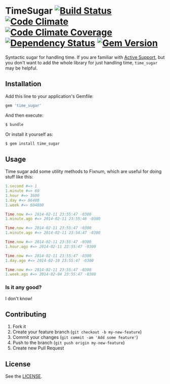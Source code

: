 # TimeSugar [![Build Status](https://travis-ci.org/patriciomacadden/time_sugar.png?branch=master)](https://travis-ci.org/patriciomacadden/time_sugar) [![Code Climate](https://codeclimate.com/github/patriciomacadden/time_sugar.png)](https://codeclimate.com/github/patriciomacadden/time_sugar) [![Code Climate Coverage](http://img.shields.io/codeclimate/coverage/github/patriciomacadden/time_sugar.svg)](https://codeclimate.com/github/patriciomacadden/time_sugar) [![Dependency Status](https://gemnasium.com/patriciomacadden/time_sugar.png)](https://gemnasium.com/patriciomacadden/time_sugar) [![Gem Version](https://badge.fury.io/rb/time_sugar.png)](http://badge.fury.io/rb/time_sugar)

Syntactic sugar for handling time. If you are familiar with [Active Support](https://github.com/rails/rails/tree/master/activesupport),
but you don't want to add the whole library for just handling time,
`time_sugar` may be helpful.

## Installation

Add this line to your application's Gemfile:

```ruby
gem 'time_sugar'
```

And then execute:

```bash
$ bundle
```

Or install it yourself as:

```bash
$ gem install time_sugar
```

## Usage

Time sugar add some utility methods to Fixnum, which are useful for doing
stuff like this:

```ruby
1.second #=> 1
1.minute #=> 60
1.hour #=> 3600
1.day #=> 86400
1.week #=> 604800

Time.now #=> 2014-02-11 23:55:47 -0300
1.minute.ago #=> 2014-02-11 23:55:46 -0300

Time.now #=> 2014-02-11 23:55:47 -0300
1.minute.ago #=> 2014-02-11 23:54:47 -0300

Time.now #=> 2014-02-11 23:55:47 -0300
1.hour.ago #=> 2014-02-11 22:55:47 -0300

Time.now #=> 2014-02-11 23:55:47 -0300
1.day.ago #=> 2014-02-10 23:55:47 -0300

Time.now #=> 2014-02-11 23:55:47 -0300
1.week.ago #=> 2014-02-04 23:55:47 -0300
```

### Is it any good?

I don't know!

## Contributing

1. Fork it
2. Create your feature branch (`git checkout -b my-new-feature`)
3. Commit your changes (`git commit -am 'Add some feature'`)
4. Push to the branch (`git push origin my-new-feature`)
5. Create new Pull Request

## License

See the [LICENSE](https://github.com/patriciomacadden/time_sugar/blob/master/LICENSE).

